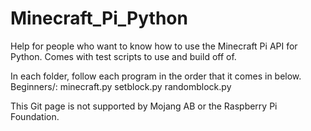 # Minecraft_Pi_Python
Help for people who want to know how to use the Minecraft Pi API for Python. Comes with test scripts to use and build off of.

In each folder, follow each program in the order that it comes in below.
Beginners/:
    minecraft.py
    setblock.py
    randomblock.py

This Git page is not supported by Mojang AB or the Raspberry Pi Foundation.
